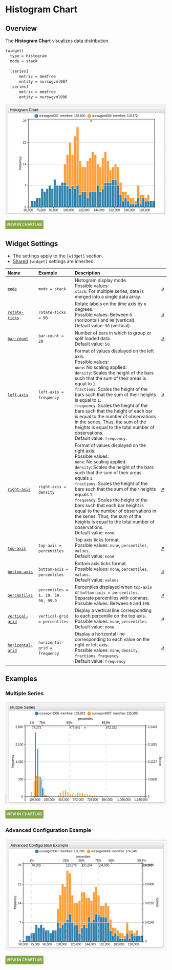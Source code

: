 # Histogram Chart

## Overview

The **Histogram Chart** visualizes data distribution.

```ls
[widget]
  type = histogram
  mode = stack

  [series]
      metric = memfree
      entity = nurswgvml007
  [series]
      metric = memfree
      entity = nurswgvml006
```

![](./images/histogram-title-chart.png)

[![](../../images/button.png)](https://apps.axibase.com/chartlab/dc9b8198)

## Widget Settings

* The settings apply to the `[widget]` section.
* [Shared](../shared/README.md#widget-settings) `[widget]` settings are inherited.

Name | Example | Description | &nbsp;
:--|:--|:--|:--
<a name="mode"></a>[`mode`](#mode)|`mode = stack`|Histogram display mode.<br>Possible values:<br>`stack`: For multiple series, data is merged into a single data array.|[↗](https://apps.axibase.com/chartlab/3e4c1692)|
<a name="rotate-ticks"></a>[`rotate-ticks`](#rotate-ticks)| `rotate-ticks = 90` | Rotate labels on the time axis by `n` degrees.<br>Possible values: Between `0` (horizontal) and `90` (vertical).<br>Default value: `90` (vertical).|[↗](https://apps.axibase.com/chartlab/bdb845eb)
<a name="bar-count"></a>[`bar-count`](#bar-count)|`bar-count = 20`|Number of bars in which to group or split loaded data.<br>Default value: `50`.|[↗](https://apps.axibase.com/chartlab/8165265e)|
<a name="left-axis"></a>[`left-axis`](#left-axis)|`left-axis = frequency`|Format of values displayed on the left axis.<br>Possible values:<br>`none`: No scaling applied.<br>`density`: Scales the height of the bars such that the sum of their areas is equal to `1`.<br>`fractions`: Scales the height of the bars such that the sum of their heights is equal to `1`.<br>`frequency`: Scales the height of the bars such that the height of each bar is equal to the number of observations in the series. Thus, the sum of the heights is equal to the total number of observations.<br>Default value: `frequency`.|[↗](https://apps.axibase.com/chartlab/81660bb9)|
<a name="right-axis"></a>[`right-axis`](#right-axis)|`right-axis = density`|Format of values displayed on the right axis.<br>Possible values:<br>`none`: No scaling applied.<br>`density`: Scales the height of the bars such that the sum of their areas equals `1`.<br>`fractions`: Scales the height of the bars such that the sum of their heights equals `1`.<br>`frequency`: Scales the height of the bars such that each bar height is equal to the number of observations in the series. Thus, the sum of the heights is equal to the total number of observations.<br>Default value: `none`.|[↗](https://apps.axibase.com/chartlab/7f906511/4/)|
<a name="top-axis"></a>[`top-axis`](#top-axis)|`top-axis = percentiles`|Top axis ticks format.<br>Possible values: `none`, `percentiles`, `values`.<br>Default value: `none`|[↗](https://apps.axibase.com/chartlab/d0a74f21)|
<a name="bottom-axis"></a>[`bottom-axis`](#bottom-axis)|`bottom-axis = percentiles`|Bottom axis ticks format.<br>Possible values: `none`, `percentiles`, `values`.<br>Default value: `values`|[↗](https://apps.axibase.com/chartlab/7d35910f)|
<a name="percentiles"></a>[`percentiles`](#percentiles)|`percentiles = 1, 10, 50, 90, 99.9`|Percentiles displayed when `top-axis` or `bottom-axis = percentiles`.<br>Separate percentiles with commas.<br>Possible values: Between `0` and `100`.|[↗](https://apps.axibase.com/chartlab/7f906511/7/)|
<a name="vertical-grid"></a>[`vertical-grid`](#vertical-grid)|`vertical-grid = percentiles`|Display a vertical line corresponding to each percentile on the top axis.<br>Possible values: `none`, `percentiles`.<br>Default value: `none`|[↗](https://apps.axibase.com/chartlab/7f906511/8/)|
<a name="horizontal-grid"></a>[`horizontal-grid`](#horizontal-grid)|`horizontal-grid = frequency`|Display a horizontal line corresponding to each value on the right or left axis.<br>Possible values: `none`, `density`, `fractions`, `frequency`.<br>Default value: `frequency`|[↗](https://apps.axibase.com/chartlab/7f906511/9/)|

## Examples

### Multiple Series

![](./images/multiple-series.png)

[![](../../images/button.png)](https://apps.axibase.com/chartlab/34733f85)

### Advanced Configuration Example

![](./images/advanced-configuration.png)

[![](../../images/button.png)](https://apps.axibase.com/chartlab/5f79628e)